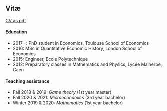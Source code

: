 
## Vitæ

[CV as pdf](/assets/images/CV_AJacquet.pdf)

#### Education

- 2017– : PhD student in Economics, Toulouse School of Economics
- 2016: MSc in Quantitative Economic History, London School of Economics
- 2015: Engineer, Ecole Polytechnique
- 2012: Preparatory classes in Mathematics and Physics, Lycée Malherbe, Caen


#### Teaching assistance

- Fall 2018 & 2019: *Game theory* (1st year master) 
- Fall 2020 & 2021: *Microeconomics* (3rd year bachelor)
- Winter 2019 & 2020: *Mathematics* (1st year bachelor)   
